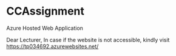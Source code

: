 # CCAssignment
Azure Hosted Web Application

Dear Lecturer,
In case if the website is not accessible, kindly visit https://tp034692.azurewebsites.net/
